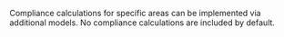 Compliance calculations for specific areas can be implemented via additional models. No compliance calculations are included by default.